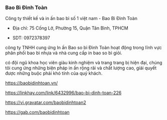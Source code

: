 ### Bao Bì Đình Toàn

Công ty thiết kế và in ấn bao bì số 1 việt nam - Bao Bì Đình Toàn

- Địa chỉ: 75 Cống Lở, Phường 15, Quận Tân Bình, TPHCM

- SDT: 0972378397

công ty TNHH cung ứng In ấn Bao so bì Đình Toàn hoạt động trong lĩnh vực phân phối bao bì nhựa và nhà cung cấp in bao so bì giỏi.

có đội ngũ khoa học viên giàu kinh nghiệm và trang trang bị hiện đại, chúng tôi cung ứng những biện pháp in ấn rộng rãi và chất lượng cao, giải quyết được những buộc phải khó tính của quý khách.

https://baobidinhtoan.vn/

https://linkhay.com/link/6432996/bao-bi-dinh-toan-226

https://vi.gravatar.com/baobidinhtoan2

https://gab.com/baobidinhtoan
